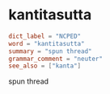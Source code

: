 # kantitasutta

``` toml
dict_label = "NCPED"
word = "kantitasutta"
summary = "spun thread"
grammar_comment = "neuter"
see_also = ["kanta"]
```

spun thread


